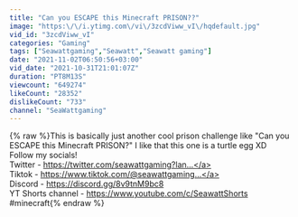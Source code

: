 ```yaml
---
title: "Can you ESCAPE this Minecraft PRISON??"
image: "https:\/\/i.ytimg.com\/vi\/3zcdViww_vI\/hqdefault.jpg"
vid_id: "3zcdViww_vI"
categories: "Gaming"
tags: ["Seawattgaming","Seawatt","Seawatt gaming"]
date: "2021-11-02T06:50:56+03:00"
vid_date: "2021-10-31T21:01:07Z"
duration: "PT8M13S"
viewcount: "649274"
likeCount: "28352"
dislikeCount: "733"
channel: "SeaWattgaming"
---
```

{% raw %}This is basically just another cool prison challenge like &quot;Can you ESCAPE this Minecraft PRISON?&quot; I like that this one is a turtle egg XD<br />Follow my socials!<br />Twitter - <a rel="nofollow" target="blank" href="https://twitter.com/seawattgaming?lan...">https://twitter.com/seawattgaming?lan...</a><br />Tiktok - <a rel="nofollow" target="blank" href="https://www.tiktok.com/@seawattgaming...">https://www.tiktok.com/@seawattgaming...</a><br />Discord - <a rel="nofollow" target="blank" href="https://discord.gg/8v9tnM9bc8">https://discord.gg/8v9tnM9bc8</a><br />YT Shorts channel - <a rel="nofollow" target="blank" href="https://www.youtube.com/c/SeawattShorts">https://www.youtube.com/c/SeawattShorts</a><br />#minecraft{% endraw %}
